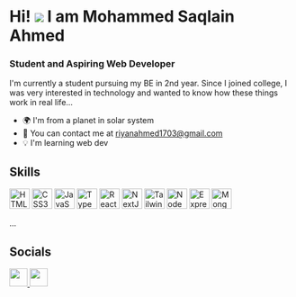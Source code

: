 Hi! ![](https://user-images.githubusercontent.com/18350557/176309783-0785949b-9127-417c-8b55-ab5a4333674e.gif) I am Mohammed Saqlain Ahmed
=======================================================================================================================================

### Student and Aspiring Web Developer

I'm currently a student pursuing my BE in 2nd year. Since I joined college, I was very interested in technology and wanted to know how these things work in real life...

- 🌍 I'm from a planet in solar system
- 📧 You can contact me at [riyanahmed1703@gmail.com](mailto:riyanahmed1703@gmail.com)
- 💡 I'm  learning web dev

## Skills
<a href="https://developer.mozilla.org/en-US/docs/Glossary/HTML5" target="_blank" rel="noreferrer"><img src="https://img.icons8.com/external-tal-revivo-shadow-tal-revivo/512/external-html-5-is-a-software-solution-stack-that-defines-the-properties-and-behaviors-of-web-page-logo-shadow-tal-revivo.png" width="36" height="36" alt="HTML5" /></a>
<a href="https://www.w3.org/TR/CSS/#css" target="_blank" rel="noreferrer"><img src="https://img.icons8.com/color/512/css3.png" width="36" height="36" alt="CSS3" /></a>
<a href="https://developer.mozilla.org/en-US/docs/Web/JavaScript" target="_blank" rel="noreferrer"><img src="https://img.icons8.com/color/512/javascript.png" width="36" height="36" alt="JavaScript" /></a>
<a href="https://www.typescriptlang.org/" target="_blank" rel="noreferrer"><img src="https://img.icons8.com/color/512/typescript.png" width="36" height="36" alt="TypeScript" /></a>
<a href="https://reactjs.org/" target="_blank" rel="noreferrer"><img src="https://img.icons8.com/plasticine/512/react.png" width="36" height="36" alt="React" /></a>
<a href="https://nextjs.org/docs" target="_blank" rel="noreferrer"><img src="https://img.icons8.com/color/512/nextjs.png" width="36" height="36" alt="NextJs" /></a>
<a href="https://tailwindcss.com/" target="_blank" rel="noreferrer"><img src="https://upload.wikimedia.org/wikipedia/commons/thumb/d/d5/Tailwind_CSS_Logo.svg/900px-Tailwind_CSS_Logo.svg.png?20211001194333" width="36" height="36" alt="TailwindCSS" /></a>
<a href="https://nodejs.org/en/" target="_blank" rel="noreferrer"><img src="https://img.icons8.com/fluency/512/node-js.png" width="36" height="36" alt="NodeJS" /></a>
<a href="https://expressjs.com/" target="_blank" rel="noreferrer"><img src="https://img.icons8.com/nolan/512/express-js.png" width="36" height="36" alt="Express" /></a>
<a href="https://www.mongodb.com/" target="_blank" rel="noreferrer"><img src="https://img.icons8.com/color/512/mongodb.png" width="36" height="36" alt="MongoDB" /></a>

...

## Socials
<p align="left">
  <a href="https://www.github.com/mdsaqlainahmed786" target="_blank" rel="noreferrer">
    <img src="https://img.icons8.com/3d-fluency/512/github.png" width="32" height="32" />
  </a>
  <a href="https://www.linkedin.com/in/moahmmed-saqlain-ahmed-b7720130a/" target="_blank" rel="noreferrer">
    <img src="https://img.icons8.com/fluency/512/linkedin.png" width="32" height="32" />
  </a>
</p>

